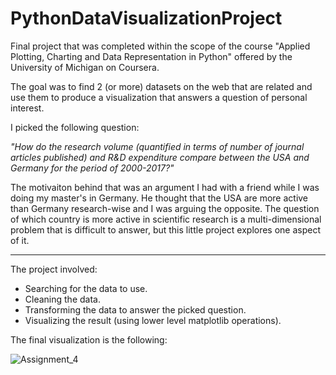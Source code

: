 # PythonDataVisualizationProject
Final project that was completed within the scope of the course "Applied Plotting, Charting and Data Representation in Python" offered by the University of Michigan on Coursera.

The goal was to find 2 (or more) datasets on the web that are related and use them to produce a visualization that answers a question of personal interest.

I picked the following question: 

*"How do the research volume (quantified in terms of number of journal articles published) and R&D expenditure compare between the USA and Germany for the period of 2000-2017?"*

The motivaiton behind that was an argument I had with a friend while I was doing my master's in Germany. He thought that the USA are more active than Germany research-wise and 
I was arguing the opposite. The question of which country is more active in scientific research is a multi-dimensional problem that is difficult to answer, but this little project 
explores one aspect of it.

-----
The project involved:
  - Searching for the data to use.
  - Cleaning the data.
  - Transforming the data to answer the picked question.
  - Visualizing the result (using lower level matplotlib operations).

The final visualization is the following: 

![Assignment_4](https://user-images.githubusercontent.com/75614000/122936676-03505800-d37a-11eb-93d6-e30a0ad28264.png)

